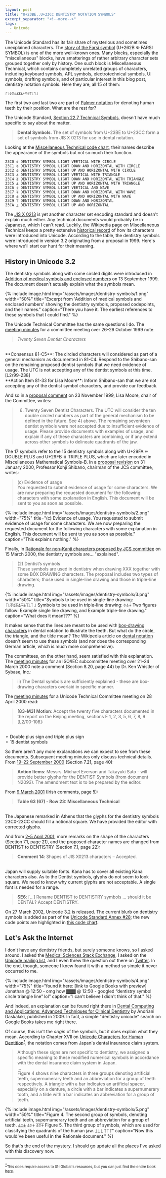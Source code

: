 ```yaml
---
layout: post
title: "U+23BE..U+23CC DENTISTRY NOTATION SYMBOLS"
excerpt_separator: "<!--more-->"
tags:
  - Unicode
---
```


The Unicode Standard has its fair share of mysterious and sometimes unexplained characters.
The [story of the Farsi symbol](http://archives.miloush.net/michkap/archive/2005/01/29/363208.html)
(U+262B ☫ FARSI SYMBOL) is one of the more well-known ones.
Many blocks, especially the "miscellaneous" blocks, have smatterings of rather arbitrary character sets
grouped together only by history.
One such block is Miscellaneous Technical, which contains completely unrelated groups of characters,
including keyboard symbols, APL symbols, electrotechnical symbols, UI symbols, drafting symbols,
and of particular interest in this blog post, dentistry notation symbols.
Here they are, all 15 of them:

```
⎾⎿⏀⏁⏂⏃⏄⏅⏆⏇⏈⏉⏊⏋⏌
```

The first two and last two are part of [Palmer notation](https://en.wikipedia.org/wiki/Palmer_notation)
for denoting human teeth by their position.
What are the rest for?

<!--more-->

The Unicode Standard, [Section 22.7 Technical Symbols](https://www.unicode.org/versions/Unicode14.0.0/ch22.pdf#G38022),
doesn't have much specific to say about the matter.

> **Dental Symbols.** The set of symbols from U+23BE to U+23CC form a set of symbols from
JIS X 0213 for use in dental notation.

Looking at the [Miscellaneous Technical code chart](https://www.unicode.org/charts/PDF/U2300.pdf),
their names describe the appearance of the symbols but not so much their function.

```
23C0 ⏀ DENTISTRY SYMBOL LIGHT VERTICAL WITH CIRCLE
23C1 ⏁ DENTISTRY SYMBOL LIGHT DOWN AND HORIZONTAL WITH CIRCLE
23C2 ⏂ DENTISTRY SYMBOL LIGHT UP AND HORIZONTAL WITH CIRCLE
23C3 ⏃ DENTISTRY SYMBOL LIGHT VERTICAL WITH TRIANGLE
23C4 ⏄ DENTISTRY SYMBOL LIGHT DOWN AND HORIZONTAL WITH TRIANGLE
23C5 ⏅ DENTISTRY SYMBOL LIGHT UP AND HORIZONTAL WITH TRIANGLE
23C6 ⏆ DENTISTRY SYMBOL LIGHT VERTICAL AND WAVE
23C7 ⏇ DENTISTRY SYMBOL LIGHT DOWN AND HORIZONTAL WITH WAVE
23C8 ⏈ DENTISTRY SYMBOL LIGHT UP AND HORIZONTAL WITH WAVE
23C9 ⏉ DENTISTRY SYMBOL LIGHT DOWN AND HORIZONTAL
23CA ⏊ DENTISTRY SYMBOL LIGHT UP AND HORIZONTAL
```

The [JIS X 0213](https://en.wikipedia.org/wiki/JIS_X_0213) is yet another character set encoding standard
and doesn't explain much either.
Any technical documents would probably be in Japanese, which I can't read.
Luckily, the Wikipedia page on Miscellaneous Technical keeps a pretty extensive
[historical record](https://en.wikipedia.org/wiki/Miscellaneous_Technical#History)
of how its characters were introduced into Unicode.
According to the table, the dentistry symbols were introduced in version 3.2 originating from a proposal in 1999.
Here's where we'll start our hunt for their meaning.

## History in Unicode 3.2

The dentistry symbols along with some circled digits were introduced in
[Addition of medical symbols and enclosed numbers](https://www.unicode.org/wg2/docs/n2093.pdf)
on 13 September 1999.
The document doesn't actually explain what the symbols mean.

{% include image.html
           img="/assets/images/dentistry-symbols/1.png"
           width="50%"
           title="Excerpt from 'Addition of medical symbols and enclosed numbers' showing the dentistry symbols, proposed codepoints, and their names."
           caption="There you have it. The earliest references to these symbols that I could find." %}

The Unicode Technical Committee has the same questions I do.
The [meeting minutes](https://www.unicode.org/consortium/utc-minutes/UTC-081-199910.html)
for a committee meeting over 26–29 October 1999 note:

> _Twenty Seven Dentist Characters_
<br/>
**Consensus 81-C5**: The circled characters will considered as part of a general mechanism as documented in  81-C4. Respond to the Shibano-san on the remaining proposed dentist symbols that we need evidence of usage. The UTC is not accepting any of the dentist symbols at this time. [L2/99-238]
<br/>
**Action Item 81-33 for Lisa Moore**: Inform Shibano-san that we are not accepting any of the dentist symbol characters, and provide our feedback.

And so in a [proposal comment](https://www.unicode.org/L2/L1999/99365.htm)
on 23 November 1999, Lisa Moore, chair of the Committee, writes:

> 6) Twenty Seven Dentist Characters. The UTC will consider the ten double circled numbers as part of the general mechanism to be defined in the future. See 4) above. The remaining seventeen dentist symbols were not accepted due to insufficient evidence of usage. Please provide documents with examples of usage, and explain if any of these characters are combining, or if any extend across other symbols to delineate quadrants of the jaw.

The 17 symbols refer to the 15 dentistry symbols along with U+29FA ⧺ DOUBLE PLUS and U+29FB ⧻ TRIPLE PLUS,
which are later encoded in Miscellaneous Mathematical Symbols-B.
In a [proposal revision](https://www.unicode.org/L2/L2000/00024.pdf) on 31 January 2000,
Professor Kohji Shibano, chairman of the JCS committee, writes:

> (c) Evidence of usage <br/>
You requested to submit evidence of usage for some characters. We are now preparing the requested document for the following characters with some explanation in English. This document will be sent to you as soon as possible.

{% include image.html
           img="/assets/images/dentistry-symbols/2.png"
           width="75%"
           title="(c) Evidence of usage. You requested to submit evidence of usage for some characters. We are now preparing the requested document for the following characters with some explanation in English. This document will be sent to you as soon as possible."
           caption="This explains nothing." %}

Finally, in [Rationale for non-Kanji characters proposed by JCS committee](https://www.unicode.org/L2/L2000/00098-n2195.pdf)
on 15 March 2000, the dentistry symbols are... "explained".

> (2) Dentist’s symbols <br/>
These symbols are used in dentistry when drawing XXX together with some BOX DRAWING characters. The proposal includes two types of characters; those used in single-line drawing and those in triple-line drawing.

{% include image.html
           img="/assets/images/dentistry-symbols/3.png"
           width="50%"
           title="Symbols to be used in single-line drawing: ⎾⎿⏁⏂⏄⏅⏇⏈⏉⏊⏋⏌
Symbols to be used in triple-line drawing: ⏀⏃⏆
Two figures follow: Example single line drawing, and Example triple-line drawing."
           caption="What does it mean???" %}

It makes sense that the lines are meant to be used with
[box-drawing characters](https://en.wikipedia.org/wiki/Box-drawing_character)
in dental notation to illustrate the teeth.
But what do the circle, the triangle, and the tilde mean?
The Wikipedia article on [dental notation](https://en.wikipedia.org/wiki/Dental_notation)
doesn't seem to use these symbols (and nor does the corresponding German article,
which is much more comprehensive).

The committees, on the other hand, seem satisfied with this explanation.
The [meeting minutes](https://www.unicode.org/L2/L2000/00234-n2203m.pdf)
for an ISO/IEC subcommittee meeting over 21–24 March 2000 note a comment
(Section 8.20, page 44) by Dr. Ken Whistler of Sybase, Inc.:

> ii) The Dental symbols are sufficiently explained - these are box-drawing characters overlaid in specific manner.

The [meeting minutes](https://www.unicode.org/L2/L2000/00115.htm)
for a Unicode Technical Committee meeting on 28 April 2000 read:

> **[83-M3] Motion**: Accept the twenty five characters documented in the report on the Beijing meeting, sections E 1, 2, 3, 5, 6, 7, 8, 9 [L2/00-108]:
<br/>
⚬ Double plus sign and triple plus sign
<br/>
⚬ 15 dentist symbols

So there aren't any more explanations we can expect to see from these documents.
Subsequent meeting minutes only discuss technical details.
From [19–22 September 2000](https://www.unicode.org/wg2/docs/n2253.pdf)
(Section 7.21, page 40):

> **Action Items**: Messrs. Michael Everson and Takayuki Sato - will provide better glyphs for the DENTIST Symbols (from document N2093). The amendment text is to be prepared by the editor.

From [9 March 2001](https://www.unicode.org/wg2/docs/n2328.pdf)
(Irish comments, page 5):

> **Table 63 (67) - Row 23: Miscellaneous Technical**
<br/>
The Japanese remarked in Athens that the glyphs for the dentistry symbols 23C0-23CC should fill a notional square. We have provided the editor with corrected glyphs.

And from [2–5 April 2001](https://www.unicode.org/wg2/docs/n2353.pdf),
more remarks on the shape of the characters (Section 7.1, page 21),
and the proposed character names are changed from DENTIST to DENTISTRY (Section 7.1, page 22):

> **Comment 14**: Shapes of JIS X0213 characters – Accepted.
<br/>
Japan will supply suitable fonts. Kana has to cover all existing Kana characters also. As to the Dentist symbols, glyphs do not seem to look square. We need to know why current glyphs are not acceptable. A single font is needed for a range.

> **SE6**: [...] Rename DENTIST to DENTISTRY symbols ... should it be DENTAL? Accept DENTISTRY.

On 27 March 2002, Unicode 3.2 is released.
The current blurb on dentistry symbols is added as part of the
[Unicode Standard Annex #28](https://www.unicode.org/reports/tr28/tr28-3.html#12_5_technical_symbols);
the new code points are highlighted in
[this code chart](https://www.unicode.org/charts/PDF/Unicode-3.2/U32-2300.pdf).

## Let's Ask the Internet

I don't have any dentistry friends, but surely someone knows, so I asked around.
I asked the [Medical Sciences Stack Exchange](https://medicalsciences.stackexchange.com/q/30986/25025),
I asked on the [Unicode mailing list](https://corp.unicode.org/pipermail/unicode/2022-April/010100.html),
and I even threw the question out there on [Twitter](https://twitter.com/ionathanch/status/1512337408217399296).
In the end, though, someone I knew found it with a method so simple it never occurred to me.

{% include image.html
           img="/assets/images/dentistry-symbols/4.png"
           width="75%"
           title="found it here: [link to Google Books with preview]
Jonathan @ 12:50 - omg how
▓▓▓ @ 12:50 - googled “dentistry symbol circle triangle line” lol"
           caption="I can't believe I didn't think of that." %}

And indeed, an explanation can be found right there in
[Dental Computing and Applications: Advanced Techniques for Clinical Dentistry](https://books.google.ca/books?id=v0PT19rirp8C&pg=PA310&lpg=PA310&dq=dentistry+symbol+triangle+circle+line&source=bl&ots=7VxtA6MSPY&sig=ACfU3U0ff_i--C4UTXKyxLJ3ZM-uRusEXA&hl=en&sa=X&ved=2ahUKEwjKps2hnoX3AhW1D0QIHfmPCE84ChDoAXoECA4QAw#v=onepage&q=dentistry%20symbol%20triangle%20circle%20line&f=false)
by Andriani Daskalaki, published in 2009.
In fact, a simple "dentistry unicode" search on Google Books takes me right there.

Of course, this isn't the _origin_ of the symbols, but it does explain what they mean.
According to Chapter XVII on
[Unicode Characters for Human Dentition](https://doi.org/10.4018/978-1-60566-292-3.ch017)<sup><a name="rra" href="#arr">†</a></sup>,
the notation comes from Japan's dental insurance claim system.

> Although these signs are not specific to dentistry, we assigned a specific meaning to these modified numerical symbols in accordance with the dental insurance claim system in Japan.
<br/>...<br/>
Figure 4 shows nine characters in three groups denoting artificial teeth, supernumerary teeth and an abbreviation for a group of teeth respectively. A triangle with a bar indicates an artificial spacer, especially on a denture, a circle with a bar indicates a supernumerary tooth, and a tilde with a bar indicates an abbreviation for a group of teeth.

{% include image.html
           img="/assets/images/dentistry-symbols/5.png"
           width="50%"
           title="Figure 4. The second group of symbols, denoting artificial teeth, supernumerary teeth and an abbreviation for a group of teeth.
⏅⏂⏈
⏃⏀⏆
⏄⏁⏇
Figure 5. The third group of symbols, which are used for classifying the quadrants of the human jaw.
⏌⏊⎿
⏋⏉⎾"
           caption="Now this would've been useful in the Rationale document." %}

So that's the end of the mystery.
I should go update all the places I've asked with this discovery now.

<hr/>

<sup><a name="arr" href="#rra">†</a></sup><small>This does require access to IGI Global's resources,
but you can just find the entire book [here](http://libgen.rs/book/index.php?md5=01C0ED9BA9ABCAFF42AC0DEECFF9D5E2).</small>